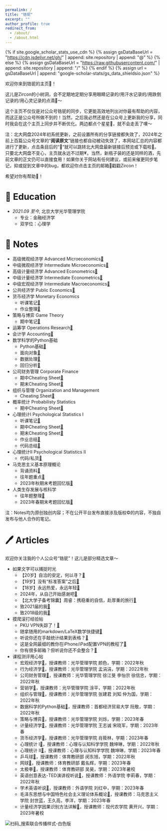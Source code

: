```yaml
---
permalink: /
title: "锆铌"
excerpt: ""
author_profile: true
redirect_from: 
  - /about/
  - /about.html
---
```


{% if site.google_scholar_stats_use_cdn %}
{% assign gsDataBaseUrl = "https://cdn.jsdelivr.net/gh/" | append: site.repository | append: "@" %}
{% else %}
{% assign gsDataBaseUrl = "https://raw.githubusercontent.com/" | append: site.repository | append: "/" %}
{% endif %}
{% assign url = gsDataBaseUrl | append: "google-scholar-stats/gs_data_shieldsio.json" %}

<span class='anchor' id='about-me'></span>

欢迎你来到锆铌的主页🎊！

这儿是Zircon的小树洞，会不定期地定期分享用眼睛记录的/用汗水记录的/用跌倒记录的/用心灵记录的点滴🌇～

这个主页不仅仅是对公众号锆铌的同步，它更能高效地列出对你最有帮助的内容，而这正是公众号所做不到的！当然，之后我必然还是在公众号上更新我的分享，同时我会在这个主页上同步并不断优化。两边都点个星星🌟，就不会走丢了噢～

注：北大网盘2024年初系统更新，之前设置所有的分享链接都失效了，2024年之前上百篇公众号文章的“**阅读原文**”链接也都自动被动失效了，本网站汇总的内容都进行了更新，点击条目后的“🔗“就可以跳转北大网盘最新链接后预览或下载啦🥳。只要北大网盘不变心，主页就永远不过期💗。当然，新瓶子装的还是同样的酒，先前文章的正文仍可以直接食用！如果你关于网站有任何建议，或前来催更同步笔记，抑或捉到文章中的bug，都欢迎你点击主页的邮箱📧戳戳Zircon！

希望对你有帮助🌈！

# 📖 Education
- *2021.09 至今*, 北京大学光华管理学院
  - 专业：金融经济学
  - 双学位：心理学

<span class='anchor' id='notes'></span>

# 📒 Notes

* 高级微观经济学 Advanced Microeconomics[🔗](https://disk.pku.edu.cn/link/AA8C0A2F7852E44560A7C55ADD564457B8)
* 中级微观经济学 Intermediate Microeconomics[🔗](https://disk.pku.edu.cn/link/AAF8F26F093AD14CC598B946B0BAC378F3)
* 高级计量经济学 Advanced Econometrics[🔗](https://disk.pku.edu.cn/link/AA0241615B28E94CA9AA94B99C4339613F)
* 中级计量经济学 Intermediate Econometrics[🔗](https://disk.pku.edu.cn/link/AA6C971B128E064390B566D2E6A3F8AE8B)
* 中级宏观经济学 Intermediate Macroeconomics[🔗](https://disk.pku.edu.cn/link/AAAB2FB640DD4F4DBD8D390EAF28318F89)
* 公共经济学 Public Economics[🔗](https://disk.pku.edu.cn/link/AAFE676871EC824219AC8C689819D480DC)
* 货币经济学 Monetary Economics
  * 听课笔记[🔗](https://disk.pku.edu.cn/link/AA8F8C4E6870194FD889AFCDB0CE177425)
  * 作业整理[🔗](https://disk.pku.edu.cn/link/AA54DE0D4EE0124896B8F14BAE23052134)
* 策略与博弈 Game Theory
  * 期中笔记[🔗](https://disk.pku.edu.cn/link/AA1C29DED4AEB14D42AF8E851BB94F10A3)
* 运筹学 Operations Research[🔗](https://disk.pku.edu.cn/link/AA1C7D810B1D794807BDCBE5E98E002201)
* 会计学 Accounting[🔗](https://disk.pku.edu.cn/link/AACC141F3700444FDD83089307BA4F734F)
* 数学科学的Python基础
  * Python基础[🔗](https://disk.pku.edu.cn/link/AA40B1BCA502B94B1CB5848718E7D6FCD6)
  * 面向对象[🔗](https://disk.pku.edu.cn/link/AA5965A81447794D6CBCC0317940A722A4)
  * 数据处理[🔗](https://disk.pku.edu.cn/link/AA2E297413795B4215A5AB5AE179EBC492)
  * 回归分析[🔗](https://disk.pku.edu.cn/link/AA46E6E88BE12F4F408EEF5B3EAC2D534A)
* 公司财务管理 Corporate Finance
  * 期中Cheating Sheet[🔗](https://disk.pku.edu.cn/link/AA6E0F78F943D44D0D8FDEEA6A38DBBC89)
  * 期末Cheating Sheet[🔗](https://disk.pku.edu.cn/link/AA29EAB6E95A36417DA6F65F3866056753)
* 组织与管理 Organization and Management
  * Cheating Sheet[🔗](https://disk.pku.edu.cn/link/AA6C7456E1E8AB4F84B71BB87C1A1EEDB7)
* 概率统计 Probabilisty Statistics
  * 期中Cheating Sheet[🔗](https://disk.pku.edu.cn/link/AA42C773897789489C968AAA1FCAB422D7)
* 心理统计I Psychological Statistics I
  * 听课笔记[🔗](https://disk.pku.edu.cn/link/AA09C492E218DA4B878874E09E549DD497)
  * 期中Cheating Sheet[🔗](https://disk.pku.edu.cn/link/AAC71D8D9BDF9541069752717334C155F5)
  * 期末Cheating Sheet[🔗](https://disk.pku.edu.cn/link/AA84451C2F291949B1ABCFD450A983818A)
  * 作业总结[🔗](https://disk.pku.edu.cn/link/AA140B2B1EBA7F4B428C2EF5975FBADAD6)
  * 代码总结[🔗](https://disk.pku.edu.cn/link/AA7B31DB46719D4BC886A6240E4C473DE7)
* 心理统计II Psychological Statistics II
  * 代码/私货[🔗](https://disk.pku.edu.cn/link/AAF8376C538DDA46519996304AB7E0D60F)
* 马克思主义基本原理概论
  * 背诵资料[🔗](https://disk.pku.edu.cn/link/AA14899C2B04A345CDA44C9BA5D736FC86)
  * 往年题重点[🔗](https://disk.pku.edu.cn/link/AA6C40F041FD5B43E2B06D2385BD5C77CF)
  * 2023年秋期末考题回忆版[🔗](https://disk.pku.edu.cn/link/AAB6D1DA85815A4CCD922331325EEEEEA2)
* 人类生存发展与核科学
  * 往年题整理[🔗](https://disk.pku.edu.cn/link/AA169A36526CB549BC87D67106D66A4610)
  * 2023年春期末考题回忆版[🔗](https://disk.pku.edu.cn/link/AA38F33C9D01FE49DE82EE063BA1851275)

注：Notes均为原创独创内容；不在公开平台发布直接涉及版权©️的内容，不独自发布与他人合作的笔记。

<span class='anchor' id='articles'></span>

# 🖊️ Articles

欢迎你关注我的个人公众号“锆铌”！这儿是部分精选文章～

* 如果文字可以捕捉时光
  * 【20岁】自洽的安定，何以寻？[🔗](https://mp.weixin.qq.com/s?__biz=Mzk0NTMxNjcxNg==&mid=2247490916&idx=1&sn=2bd87f2dd2e8b255b19fc8169df6e967&chksm=c3166b67f461e271dd0162bef9f5fd4278669cc9fc74eefd09e26f14ad552f64f38eadd8a3d4#rd)
  * 【19岁】没有“标准答案”之后[🔗](https://mp.weixin.qq.com/s?__biz=Mzk0NTMxNjcxNg==&mid=2247487146&idx=1&sn=8a2219ad6387c4ae2dd59ba7073914a8&chksm=c31678a9f461f1bfc268af52c1c1211186e714b1fe55a22186e9ff2606a1b4f85603b3e721bc#rd)
  * 【18岁】永远热爱，永远年轻[🔗](https://mp.weixin.qq.com/s?__biz=Mzk0NTMxNjcxNg==&mid=2247483669&idx=1&sn=14cf423dc0b57d431b640a09eaa1cc27&chksm=c3167716f461fe004257338ae949b55cab0a34980945dc1a7578d0dd100e57034c756af0da9f#rd)
  * 2024年，从自己开始感谢吧[🔗](https://mp.weixin.qq.com/s?__biz=Mzk0NTMxNjcxNg==&mid=2247490935&idx=1&sn=c3c930f1dfdec54c7ff0708904f18c58&chksm=c3166b74f461e26246eb4daef56f958ed221b12595c510d1543c69a331f9b31efe51be1e147c#rd)
  * 【北大学子备考锦囊】周睿：携稳重的自信，赴厚重的旅行[🔗](https://mp.weixin.qq.com/s/ncGS9mRIWQPnFgiW_VohPA)
  * 致2021届的我[🔗](https://mp.weixin.qq.com/s?__biz=Mzk0NTMxNjcxNg==&mid=2247484903&idx=1&sn=81bc0d7ec061b3054d9a2a4a2e16d308&chksm=c31673e4f461faf2b5c1483fd2ceff725bc64c98b10afcdaebca27d559c722882f55389df204#rd)
  * 致2018级的我[🔗](https://mp.weixin.qq.com/s?__biz=Mzk0NTMxNjcxNg==&mid=2247484903&idx=1&sn=81bc0d7ec061b3054d9a2a4a2e16d308&chksm=c31673e4f461faf2b5c1483fd2ceff725bc64c98b10afcdaebca27d559c722882f55389df204#rd)
* 摸爬滚打经验帖
  * PKU VPN失踪了！[🔗](https://mp.weixin.qq.com/s?__biz=Mzk0NTMxNjcxNg==&mid=2247491143&idx=1&sn=d09cc521286619d72bf4474fb9d9b5d2&chksm=c3166844f461e1520e872e9f72e5130ff420722f24fb7380d9b001fafdbd639bc99205b7f393#rd)
  * 随拿随用的markdown/LaTeX数学快捷键[🔗](https://mp.weixin.qq.com/s?__biz=Mzk0NTMxNjcxNg==&mid=2247490279&idx=1&sn=fc5983e217ade7ea655743c498cfa7bc&chksm=c3166ce4f461e5f2970733c7fbadd1c47271259e70195f4031c91e3e8c079656016021796427#rd)
  * 听说你还在手敲统计结果到表格？[🔗](https://mp.weixin.qq.com/s?__biz=Mzk0NTMxNjcxNg==&mid=2247489216&idx=1&sn=a83b41bb1b757991a86db8aedb3e3f40&chksm=c31660c3f461e9d5601632951a445bea1cd0e46544d1e30bf60da58a3098f833f1c65401c8f0#rd)
  * 这是全网最细的教你在iPhone/iPad配置VPN的教程了[🔗](https://mp.weixin.qq.com/s?__biz=Mzk0NTMxNjcxNg==&mid=2247489764&idx=1&sn=4f204e628e260026500f9af639d3e836&chksm=c3166ee7f461e7f1e053b4d0b5ee1d1195026a6ef9107605971582e404329e9114c74bc238ad#rd)
  * 你有很多邮箱？但听说你还不会整合？[🔗](https://mp.weixin.qq.com/s?__biz=Mzk0NTMxNjcxNg==&mid=2247489645&idx=1&sn=8a378c4b8e8ad7676c2c6ed03aef1f16&chksm=c3166e6ef461e778800075daf4af08865d0df087163c2b9e3782624202142bf79b2ab9645019#rd)
* 课程测评用心帖
  * 宏观经济学[🔗](https://mp.weixin.qq.com/s?__biz=Mzk0NTMxNjcxNg==&mid=2247487453&idx=1&sn=8a3e34f01f6c7819574ce8631a668e1b&chksm=c31679def461f0c82448864802db9560ee6e9c30741a4c1d4e33cf28a9b43e56ecd4c5d2b6a0#rd)，授课教师：光华管理学院 颜色，学期：2022年秋
  * 行为经济学[🔗](https://mp.weixin.qq.com/s?__biz=Mzk0NTMxNjcxNg==&mid=2247487467&idx=1&sn=d1e7b3f76a10087c61c65426894d747d&chksm=c31679e8f461f0fe4551298ecfdda10dbaaca04f52437d7cfc298b6e3b7809cac90535d69117#rd)，授课教师：光华管理学院 孟涓涓，学期：2022年秋
  * 公司财务管理[🔗](https://mp.weixin.qq.com/s?__biz=Mzk0NTMxNjcxNg==&mid=2247487476&idx=1&sn=7841b72e63bc5c7939ea13db1c96532f&chksm=c31679f7f461f0e1bce3ae9cbf850d9921ba92cb7c4014917389fa67503d2d3c1ae0a5ce5b85#rd)，授课教师：光华管理学院 徐江旻 李怡宗 徐信忠，学期：2022年秋
  * 营销学[🔗](https://mp.weixin.qq.com/s?__biz=Mzk0NTMxNjcxNg==&mid=2247487381&idx=1&sn=84272125b7f417cd21e2c1edc1385ced&chksm=c3167996f461f080cc70da6b0f8c62f702bcd6dea83a5b701e586c190de830d4b9c53a38bf53#rd)，授课教师：光华管理学院 涂平，学期：2022年秋
  * 组织与管理[🔗](https://mp.weixin.qq.com/s?__biz=Mzk0NTMxNjcxNg==&mid=2247487261&idx=1&sn=b8a8902345fee78920e274227b1aec60&chksm=c316791ef461f008bd86ace23cdc95d355cb792b53cee1470332bbc86da1c712bca0dfc4e4d5#rd)，授课教师：光华管理学院 张建君 刘知 仲为国，学期：2022年秋
  * 数据科学的Python基础[🔗](https://mp.weixin.qq.com/s?__biz=Mzk0NTMxNjcxNg==&mid=2247487489&idx=1&sn=edcf001dc4e0368222e260ba974c14f0&chksm=c3166602f461ef1452b80ec2f86358b9e875caaa5bad8089adfd639482bb635ba398492d0221#rd)，授课教师：首都经济贸易大学 阮敬，学期：2022年秋
  * 策略与博弈[🔗](https://mp.weixin.qq.com/s?__biz=Mzk0NTMxNjcxNg==&mid=2247488948&idx=1&sn=d59ef140884fb238d505794db5d662dc&chksm=c31663b7f461eaa1a758b2c141946bb325fe3d8eec9e534de0bb38723b24511d4624d6c736dc#rd)，授课教师：光华管理学院 刘烁，学期：2023年春
  * 计量经济学[🔗](https://mp.weixin.qq.com/s?__biz=Mzk0NTMxNjcxNg==&mid=2247488920&idx=1&sn=974b0ec2c1a6d2b251736bd667bbd23d&chksm=c316639bf461ea8d1258f3b6490af42171c60e5fbdb7cfd45aead8b763b2cc2e328212c05788#rd)，授课教师：光华管理学院 王志诚 宋晓军，学期：2023年春
  * 货币经济学[🔗](https://mp.weixin.qq.com/s?__biz=Mzk0NTMxNjcxNg==&mid=2247488983&idx=1&sn=61b15b0b356a6f2337019aa3b0872f92&chksm=c31663d4f461eac2447156f447bafc3154c5c6b9f91e6ec9434abb6774e78c0b5383a5033808#rd)，授课教师：光华管理学院 肖筱林，学期：2023年春
  * 心理统计 I[🔗](https://mp.weixin.qq.com/s?__biz=Mzk0NTMxNjcxNg==&mid=2247487201&idx=1&sn=0b681ba15686f80531fc16b54c32aec6&chksm=c31678e2f461f1f46ce4adaacedd6c77135ab2cc950093fcead9887908aee337d1292f513a89#rd)，授课教师：心理与认知科学学院 魏坤琳，学期：2022年秋
  * 心理统计 II[🔗](https://mp.weixin.qq.com/s?__biz=Mzk0NTMxNjcxNg==&mid=2247488913&idx=1&sn=9dde7e68d1273f5bb2ea150145010070&chksm=c3166392f461ea848d669f639c14bd825dfcee4cbe2edf60c778d77ff77420a2c728baf15365#rd)，授课教师：心理与认知科学学院 魏坤琳，学期：2023年春
  * 乒乓球[🔗](https://mp.weixin.qq.com/s?__biz=Mzk0NTMxNjcxNg==&mid=2247487213&idx=1&sn=ec6d46fd3689f945c2ecbee2a6ed39b8&chksm=c31678eef461f1f8202efb3eb43853253248914099d448f0c195191edf1aa64a815da179f7c5#rd)，授课教师：体育教研部 闵东旭，学期：2022年秋
  * 网球[🔗](https://mp.weixin.qq.com/s?__biz=Mzk0NTMxNjcxNg==&mid=2247489295&idx=1&sn=c2eb83e2c25bea7171566381740623de&chksm=c316610cf461e81a80acb8ce7131d9560fe5b69bda4601d61d83a99c3b4b44905c75bd16bd0a#rd)，授课教师：体育教研部 戴名辉，学期：2023年春
  * 太极拳[🔗](https://mp.weixin.qq.com/s?__biz=Mzk0NTMxNjcxNg==&mid=2247489181&idx=1&sn=9b06635b262071f02c1b394a0007b1c6&chksm=c316609ef461e9886163bfb943b2bcdee26af3e6f5ed938b6bbaecbd1b5c3f0015903c337bd4#rd)，授课教师：体育教研部 吴昊，学期：2023年暑校
  * 英语创意表达-TED演讲视听说[🔗](https://mp.weixin.qq.com/s?__biz=Mzk0NTMxNjcxNg==&mid=2247487253&idx=1&sn=e05e22fd9b72bbaef9b3592d81203089&chksm=c3167916f461f00086a690264fc8850f9c2dac01f1283cc35a03061c5bbd2ad709c736e68bdb#rd)，授课教师：外语学院 李莉春，学期：2022年秋
  * 学术英语听说[🔗](https://mp.weixin.qq.com/s?__biz=Mzk0NTMxNjcxNg==&mid=2247488929&idx=1&sn=42864557354b112004747ff12fb5e91b&chksm=c31663a2f461eab45a86f3db0d8049e0e7246a567f4a9a10572ce6e70f449551d0853037f6ff#rd)，授课教师：外语学院 刘红中，学期：2023年春
  * 毛泽东思想与中国特色社会主义理论体系概论[🔗](https://mp.weixin.qq.com/s?__biz=Mzk0NTMxNjcxNg==&mid=2247489446&idx=1&sn=390bc5019fca61b6ceec7297f7a344ca&chksm=c31661a5f461e8b30e6d5d1114a2b406b322a9746bb803890f3f814c0fb43b3e6e7c9bdb9f9d#rd)，授课教师：马克思主义学院 封世蓝，王久高，李洋，学期：2023年春
  * 计量经济学因果识别方法详解[🔗](https://mp.weixin.qq.com/s?__biz=Mzk0NTMxNjcxNg==&mid=2247489189&idx=1&sn=67049712f9b997ee539f27619c79417d&chksm=c31660a6f461e9b00a6dc97cf554bcdba8f2b1da10e4477c476be55451e355b09b901c4d0832#rd)，授课教师：现代农学院 黄开兴，学期：2023年暑校

![扫码_搜索联合传播样式-白色版](https://github.com/zirconeey/zirconeey.github.io/assets/152846661/71570238-2442-4a6d-adf6-a25c28a2349f)













































